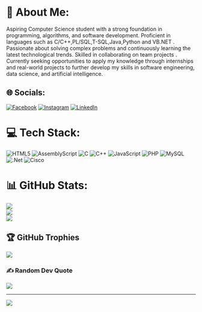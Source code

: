 # 💫 About Me:
Aspiring Computer Science student with a strong foundation in programming, algorithms, and software development. Proficient in languages such as C/C++,PL/SQL,T-SQL,Java,Python and VB.NET . Passionate about solving complex problems and continuously learning the latest technological trends. Skilled in collaborating on team projects . Currently seeking opportunities to apply my knowledge through internships and real-world projects to further develop my skills in software engineering, data science, and artificial intelligence.


## 🌐 Socials:
[![Facebook](https://img.shields.io/badge/Facebook-%231877F2.svg?logo=Facebook&logoColor=white)](https://facebook.com/BilalElAkry) [![Instagram](https://img.shields.io/badge/Instagram-%23E4405F.svg?logo=Instagram&logoColor=white)](https://instagram.com/bilalelakry) [![LinkedIn](https://img.shields.io/badge/LinkedIn-%230077B5.svg?logo=linkedin&logoColor=white)]([https://linkedin.com/in/ElAkryBilal](https://www.linkedin.com/in/el-akry-bilal-10087b274?lipi=urn%3Ali%3Apage%3Ad_flagship3_profile_view_base_contact_details%3Bf0v9WjFhTiqsY5ioSmiB0g%3D%3D)) 

# 💻 Tech Stack:
![HTML5](https://img.shields.io/badge/html5-%23E34F26.svg?style=for-the-badge&logo=html5&logoColor=white) ![AssemblyScript](https://img.shields.io/badge/assembly%20script-%23000000.svg?style=for-the-badge&logo=assemblyscript&logoColor=white) ![C](https://img.shields.io/badge/c-%2300599C.svg?style=for-the-badge&logo=c&logoColor=white) ![C++](https://img.shields.io/badge/c++-%2300599C.svg?style=for-the-badge&logo=c%2B%2B&logoColor=white) ![JavaScript](https://img.shields.io/badge/javascript-%23323330.svg?style=for-the-badge&logo=javascript&logoColor=%23F7DF1E) ![PHP](https://img.shields.io/badge/php-%23777BB4.svg?style=for-the-badge&logo=php&logoColor=white) ![MySQL](https://img.shields.io/badge/mysql-4479A1.svg?style=for-the-badge&logo=mysql&logoColor=white) ![.Net](https://img.shields.io/badge/.NET-5C2D91?style=for-the-badge&logo=.net&logoColor=white) ![Cisco](https://img.shields.io/badge/cisco-%23049fd9.svg?style=for-the-badge&logo=cisco&logoColor=black)
# 📊 GitHub Stats:
![](https://github-readme-stats.vercel.app/api?username=thelazygenius404&theme=tokyonight&hide_border=false&include_all_commits=false&count_private=false)<br/>
![](https://github-readme-streak-stats.herokuapp.com/?user=thelazygenius404&theme=tokyonight&hide_border=false)<br/>
![](https://github-readme-stats.vercel.app/api/top-langs/?username=thelazygenius404&theme=tokyonight&hide_border=false&include_all_commits=false&count_private=false&layout=compact)

## 🏆 GitHub Trophies
![](https://github-profile-trophy.vercel.app/?username=thelazygenius404&theme=radical&no-frame=false&no-bg=true&margin-w=4)

### ✍️ Random Dev Quote
![](https://quotes-github-readme.vercel.app/api?type=horizontal&theme=radical)

---
[![](https://visitcount.itsvg.in/api?id=thelazygenius404&icon=0&color=0)](https://visitcount.itsvg.in)

<!-- Proudly created with GPRM ( https://gprm.itsvg.in ) -->
